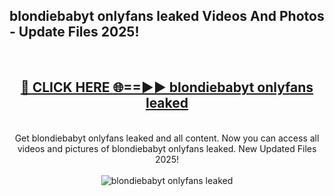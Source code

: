 <h2>blondiebabyt onlyfans leaked Videos And Photos - Update Files 2025!</h2>
<br>
<div align="center">
<h2><a href="https://top-ai-tools.click/QrbHav" rel="nofollow">🔴 CLICK HERE 🌐==►► blondiebabyt onlyfans leaked</a></h2>
<br>
Get blondiebabyt onlyfans leaked and all content. Now you can access all videos and pictures of blondiebabyt onlyfans leaked. New Updated Files 2025!
<br>
<br>
<a href="https://top-ai-tools.click/QrbHav" rel="nofollow" data-target="animated-image.originalLink"><img src="https://i.ibb.co.com/WyWwxjT/player-gif2.gif" alt="blondiebabyt onlyfans leaked" style="max-width: 100%; display: inline-block;" data-target="animated-image.originalImage"></a>
</div>
<br>
